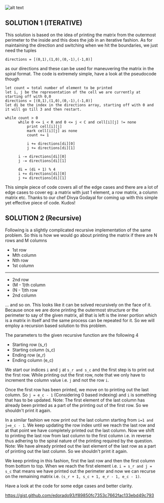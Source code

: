 ![alt text](https://raw.githubusercontent.com/DivyaGodayal/CoderChef-Kitchen/master/Images/Spiral-Matrix.png)

## SOLUTION 1 (ITERATIVE)

This solution is based on the idea of printing the matrix from the outermost perimeter to the inside and this does the job in an iterative fashion. As for maintaining the direction and switching when we hit the boundaries, we just need the tuples

```
directions = [(0,1),(1,0),(0,-1),(-1,0)]
```

as our directions and these can be used for maneuvering the matrix in the spiral format. The code is extremely simple, have a look at the pseudocode though

```
let count = total number of element to be printed
let i, j be the representation of the cell we are currently at starting off with 0,0
directions = [(0,1),(1,0),(0,-1),(-1,0)]
let di be the index in the directions array, starting off with 0 and it will go till 3 and then restart.

while count > 0
      while 0 <= i < R and 0 <= j < C and cell[i][j] != none
          print cell[i][j]
          mark cell[i][j] as none
          count += 1

          i += directions[di][0]
          j += directions[di][1]

      i -= directions[di][0]
      j -= directions[di][1]

      di = (di + 1) % 4    
      i += directions[di][0]
      j += directions[di][1]

```


 This simple piece of code covers all of the edge cases and there are a lot of edge cases to cover eg: a matrix with just 1 element, a row matrix, a column matrix etc. Thanks to our chef Divya Godayal for coming up with this simple yet effective piece of code. Kudos!

## SOLUTION 2 (Recursive)

 Following is a slightly complicated recursive implementation of the same problem. So this is how we would go about printing the matrix if there are N rows and M columns
 
 * 1st row
 * Mth column
 * Nth row
 * 1st column
 ---
 * 2nd row
 * (M - 1)th column
 * (N - 1)th row
 * 2nd column

 ... and so on. This looks like it can be solved recursively on the face of it. Because once we are done printing the outermost structure or the perimeter to say of the given matrix, all that is left is the inner portion which is a matrix in itself and the same process can be repeated for it. So we will employ a recursion based solution to this problem.

The parameters to the given recursive function are the following 4
* Starting row (s_r)
* Starting column (s_c)
* Ending row (e_r)
* Ending column (e_c)

We start our indices `i` and `j` at `s_r and s_c` and the first step is to print out the first row. While printing out the first row, note that we only have to increment the column value i.e. `j` and not the row `i`.

Once the first row has been printed, we move on to printing out the last column. So `j = e_c - 1` (Considering 0 based indexing) and `i` is something that has to be updated. Note: The first element of the last column has already been printed as a part of the printing out of the first row. So we shouldn't print it again.

In a similar fashion we now print out the last column starting from `i=1 and j=e_c - 1`. We keep updating the row index until we reach the last row and at that point we have completely printed out the last column. Now we shift to printing the last row from last column to the first column i.e. in reverse thus adhering to the spiral nature of the printing required by the question. Note: We have already printed out the last element of the last row as a part of printing out the last column. So we shouldn't print it again.

We keep printing in this fashion, first the last row and then the first column from bottom to top. When we reach the first element i.e. `i = s_r and j = s_c` that means we have printed out the perimeter and now we can recurse on the remaining matrix i.e. `(s_r + 1, s_c + 1, e_r - 1, e_c - 1)`.

Have a look at the code for some edge cases and better clarity.

https://gist.github.com/edorado93/f89850fc7353c7662fac133ebd49c793

